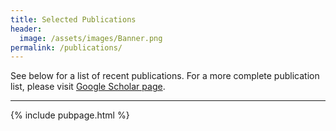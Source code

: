 ```yaml
---
title: Selected Publications
header:
  image: /assets/images/Banner.png
permalink: /publications/
---
```


See below for a list of recent publications. For a more
complete publication list, please visit [Google Scholar
page](https://scholar.google.com/citations?user=ntxj5R4AAAAJ&hl=en).

---------------------

{% include pubpage.html %}



